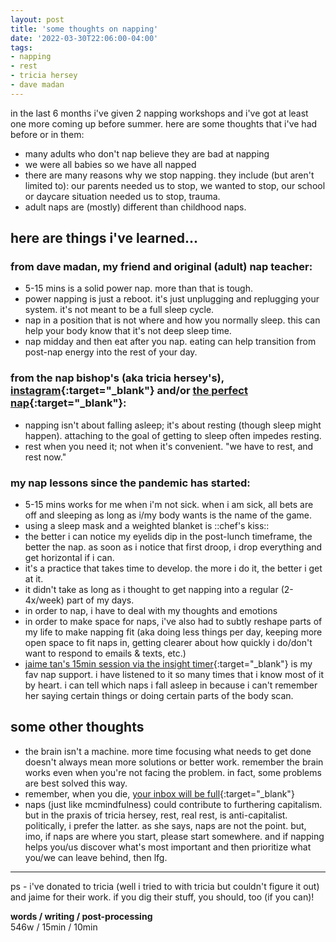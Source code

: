 ```yaml
---
layout: post
title: 'some thoughts on napping'
date: '2022-03-30T22:06:00-04:00'
tags:
- napping
- rest
- tricia hersey
- dave madan
--- 
```




in the last 6 months i've given 2 napping workshops and i've got at least one more coming up before summer. here are some thoughts that i've had before or in them:

* many adults who don't nap believe they are bad at napping
* we were all babies so we have all napped
* there are many reasons why we stop napping. they include (but aren't limited to): our parents needed us to stop, we wanted to stop, our school or daycare situation needed us to stop, trauma. 
* adult naps are (mostly) different than childhood naps. 


## here are things i've learned...

### from dave madan, my friend and original (adult) nap teacher:

* 5-15 mins is a solid power nap. more than that is tough.
* power napping is just a reboot. it's just unplugging and replugging your system. it's not meant to be a full sleep cycle.
* nap in a position that is not where and how you normally sleep. this can help your body know that it's not deep sleep time.
* nap midday and then eat after you nap. eating can help transition from post-nap energy into the rest of your day. 

### from the nap bishop's (aka tricia hersey's), [instagram](https://www.instagram.com/thenapministry/){:target="_blank"} and/or [the perfect nap](https://podcasts.apple.com/us/podcast/40-practice-perfect-nap-tricia-hersey-nap-ministry/id1308078502?i=1000444020424){:target="_blank"}:

* napping isn't about falling asleep; it's about resting (though sleep might happen). attaching to the goal of getting to sleep often impedes resting.
* rest when you need it; not when it's convenient. "we have to rest, and rest now." 

### my nap lessons since the pandemic has started:

* 5-15 mins works for me when i'm not sick. when i am sick, all bets are off and sleeping as long as i/my body wants is the name of the game. 
* using a sleep mask and a weighted blanket is ::chef's kiss::
* the better i can notice my eyelids dip in the post-lunch timeframe, the better the nap. as soon as i notice that first droop, i drop everything and get horizontal if i can.
* it's a practice that takes time to develop. the more i do it, the better i get at it. 
* it didn't take as long as i thought to get napping into a regular (2-4x/week) part of my days. 
* in order to nap, i have to deal with my thoughts and emotions
* in order to make space for naps, i've also had to subtly reshape parts of my life to make napping fit (aka doing less things per day, keeping more open space to fit naps in, getting clearer about how quickly i do/don't want to respond to emails & texts, etc.)
* [jaime tan's 15min session via the insight timer](https://insighttimer.com/enlightenedspoon/guided-meditations/yoga-nidra-for-when-youre-dead-tired){:target="_blank"} is my fav nap support. i have listened to it so many times that i know most of it by heart. i can tell which naps i fall asleep in because i can't remember her saying certain things or doing certain parts of the body scan.



## some other thoughts

* the brain isn't a machine. more time focusing what needs to get done doesn't always mean more solutions or better work. remember the brain works even when you're not facing the problem. in fact, some problems are best solved this way. 
* remember, when you die, [your inbox will be full](https://files.eric.ed.gov/fulltext/EJ957018.pdf){:target="_blank"}
* naps (just like mcmindfulness) could contribute to furthering capitalism. but in the praxis of tricia hersey, rest, real rest, is anti-capitalist. politically, i prefer the latter. as she says, naps are not the point. but, imo, if naps are where you start, please start somewhere. and if napping helps you/us discover what's most important and then prioritize what you/we can leave behind, then lfg. 

---

ps - i've donated to tricia (well i tried to with tricia but couldn't figure it out) and jaime for their work. if you dig their stuff, you should, too (if you can)!


<!-- hyperlink bank -->


<!-- &#042; = asterisk -->
<!-- &#039; = single quote '-->

**words / writing / post-processing**  
546w / 15min / 10min